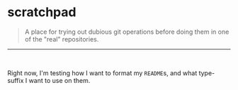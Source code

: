 scratchpad
==========

> A place for trying out dubious git operations before doing them in one of the "real" repositories.

---

 

Right now, I'm testing how I want to format my `README`s, and what type-suffix I want to use on them.
